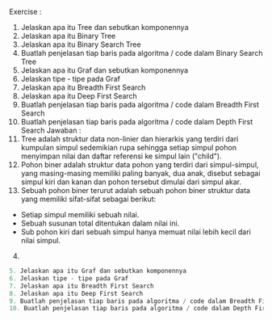 Exercise :
1. Jelaskan apa itu Tree dan sebutkan komponennya
2. Jelaskan apa itu Binary Tree
3. Jelaskan apa itu Binary Search Tree
4. Buatlah penjelasan tiap baris pada algoritma / code dalam Binary Search Tree
5. Jelaskan apa itu Graf dan sebutkan komponennya
6. Jelaskan tipe - tipe pada Graf
7. Jelaskan apa itu Breadth First Search
8. Jelaskan apa itu Deep First Search
9. Buatlah penjelasan tiap baris pada algoritma / code dalam Breadth First Search
10. Buatlah penjelasan tiap baris pada algoritma / code dalam Depth First Search
Jawaban :
1. Tree adalah struktur data non-linier dan hierarkis yang terdiri dari kumpulan simpul sedemikian rupa sehingga setiap simpul pohon menyimpan nilai dan daftar referensi ke simpul lain ("child").
2. Pohon biner adalah struktur data pohon yang terdiri dari simpul-simpul, yang masing-masing memiliki paling banyak, dua anak, disebut sebagai simpul kiri dan kanan dan pohon tersebut dimulai dari simpul akar.
3. Sebuah pohon biner terurut adalah sebuah pohon biner struktur data yang memiliki sifat-sifat sebagai berikut:
- Setiap simpul memiliki sebuah nilai.
- Sebuah susunan total ditentukan dalam nilai ini.
- Sub pohon kiri dari sebuah simpul hanya memuat nilai lebih kecil dari nilai simpul.
4. 
```python
5. Jelaskan apa itu Graf dan sebutkan komponennya
6. Jelaskan tipe - tipe pada Graf
7. Jelaskan apa itu Breadth First Search
8. Jelaskan apa itu Deep First Search
9. Buatlah penjelasan tiap baris pada algoritma / code dalam Breadth First Search
10. Buatlah penjelasan tiap baris pada algoritma / code dalam Depth First Search